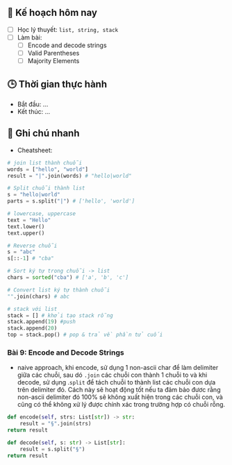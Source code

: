 ## 🎯 Kế hoạch hôm nay
- [ ] Học lý thuyết: `list, string, stack`
- [ ] Làm bài:
  - [ ] Encode and decode strings
  - [ ] Valid Parentheses
  - [ ] Majority Elements

## 🕒 Thời gian thực hành
- Bắt đầu: ...
- Kết thúc: ...

## 🧠 Ghi chú nhanh
- Cheatsheet: 
```python
# join list thành chuỗi
words = ["hello", "world"]
result = "|".join(words) # "hello|world"

# Split chuỗi thành list
s = "hello|world"
parts = s.split("|") # ['hello', 'world']

# lowercase, uppercase
text = "Hello"
text.lower()
text.upper()

# Reverse chuỗi
s = "abc"
s[::-1] # "cba"

# Sort ký tự trong chuỗi -> list 
chars = sorted("cba") # ['a', 'b', 'c']

# Convert list ký tự thành chuỗi
"".join(chars) # abc

# stack với list
stack = [] # khởi tạo stack rỗng 
stack.append(19) #push
stack.append(20)
top = stack.pop() # pop & trả về phần tử cuối 
```


### Bài 9: Encode and Decode Strings
- naive approach, khi encode, sử dụng 1 non-ascii char để làm delimiter giữa các chuỗi, sau dó `.join` các chuỗi con thành 1 chuỗi to và khi decode, sử dụng .`split` để tách chuỗi to thành list các chuỗi con dựa trên delimiter đó. Cách này sẽ hoạt động tốt nếu ta đảm bảo đươc rằng non-ascii delimiter đó 100% sẽ không xuất hiện trong các chuỗi con, và cũng có thể không xử lý được chính xác trong trường hợp có chuỗi rỗng. 
```python
def encode(self, strs: List[str]) -> str:
	result = "§".join(strs)
return result

def decode(self, s: str) -> List[str]:
	result = s.split("§")
return result
```
